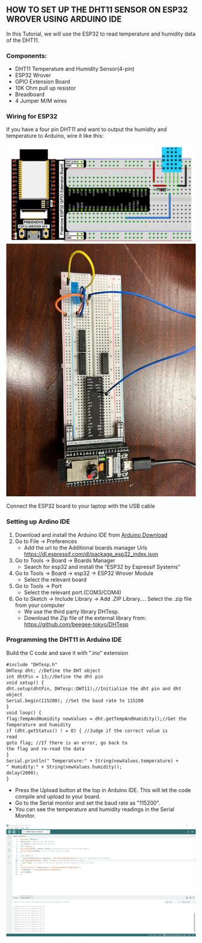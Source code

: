 ## HOW TO SET UP THE DHT11 SENSOR ON ESP32 WROVER USING ARDUINO IDE

In this Tutorial, we will use the ESP32 to read temperature and humidity data of the DHT11.

### Components:

- DHT11 Temperature and Humidity Sensor(4-pin)
- ESP32 Wrover
- GPIO Extension Board
- 10K Ohm pull up resistor
- Breadboard
- 4 Jumper M/M wires

### Wiring for ESP32 
If you have a four pin DHT11 and want to output the humidity and temperature to Arduino, wire it like this:

![wiring](Img_Directory/ESP32.png)
![wiring](Img_Directory/Ardruino_wiring.jpeg)

Connect the ESP32 board to your laptop with the USB cable

### Setting up Ardino IDE

1. Download and install the Arduino IDE from [Arduino Download](https://www.arduino.cc/en/software)
2. Go to File -> Preferences 
    - Add the url to the Additional boards manager Urls https://dl.espressif.com/dl/package_esp32_index.json
3. Go to Tools -> Board -> Boards Manager
    - Search for esp32 and install the “ESP32 by Espressif Systems”
4. Go to Tools -> Board -> esp32 -> ESP32 Wrover Module
    - Select the relevant board
5. Go to Tools -> Port
    - Select the relevant port.(COM3/COM4)
6. Go to Sketch -> Include Library -> Add .ZIP Library…. Select the .zip file from your computer
    - We use the third party library DHTesp. 
    - Download the Zip file of the external library from: https://github.com/beegee-tokyo/DHTesp

### Programming the DHT11 in Arduino IDE

Build the C code and save it with ".ino" extension

```
#include "DHTesp.h"
DHTesp dht; //Define the DHT object
int dhtPin = 13;//Define the dht pin
void setup() {
dht.setup(dhtPin, DHTesp::DHT11);//Initialize the dht pin and dht object
Serial.begin(115200); //Set the baud rate to 115200
}
void loop() {
flag:TempAndHumidity newValues = dht.getTempAndHumidity();//Get the Temperature and humidity
if (dht.getStatus() ! = 0) { //Judge if the correct value is
read
goto flag; //If there is an error, go back to
the flag and re-read the data
}
Serial.println(" Temperature:" + String(newValues.temperature) +
" Humidity:" + String(newValues.humidity));
delay(2000);
}
```

- Press the Upload button at the top in Arduino IDE. This will let the code compile and upload to your board.
- Go to the Serial monitor and set the baud rate as "115200".
- You can see the temperature and humidity readings in the Serial Monitor.

![Serial_Monitor](Img_Directory/Serial_Monitor.png)
